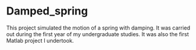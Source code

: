 # Damped_spring
This project simulated the motion of a spring with damping. It was carried out during the first year of my undergraduate studies. It was also the first Matlab project I undertook.
